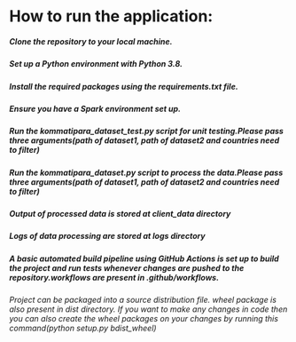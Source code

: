 # How to run the application:

##### Clone the repository to your local machine.
##### Set up a Python environment with Python 3.8.
##### Install the required packages using the requirements.txt file.
##### Ensure you have a Spark environment set up.
##### Run the kommatipara_dataset_test.py  script for unit testing.Please pass three arguments(path of dataset1, path of dataset2 and countries need to filter)
##### Run the kommatipara_dataset.py  script to process the data.Please pass three arguments(path of dataset1, path of dataset2 and countries need to filter)
##### Output of processed data is  stored at client_data directory
##### Logs of data processing are stored at logs directory
##### A basic automated build pipeline using GitHub Actions is set up to build the project and run tests whenever changes are pushed to the repository.workflows are present in .github/workflows.
###### Project can be packaged into a source distribution file. wheel package is also present in dist directory. If you want to make any changes in code then you can also create the wheel packages on your changes by running this command(python setup.py bdist_wheel)
######



